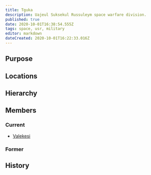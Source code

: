 ```yaml
---
title: Tguka
description: Uajeul Suksekul Russuleym space warfare division.
published: true
date: 2020-10-01T16:38:54.555Z
tags: space, usr, military
editor: markdown
dateCreated: 2020-10-01T16:22:33.016Z
---
```


## Purpose

## Locations

## Hierarchy

## Members

### Current

- [Valekesi](/characters/valekesi)

### Former

## History